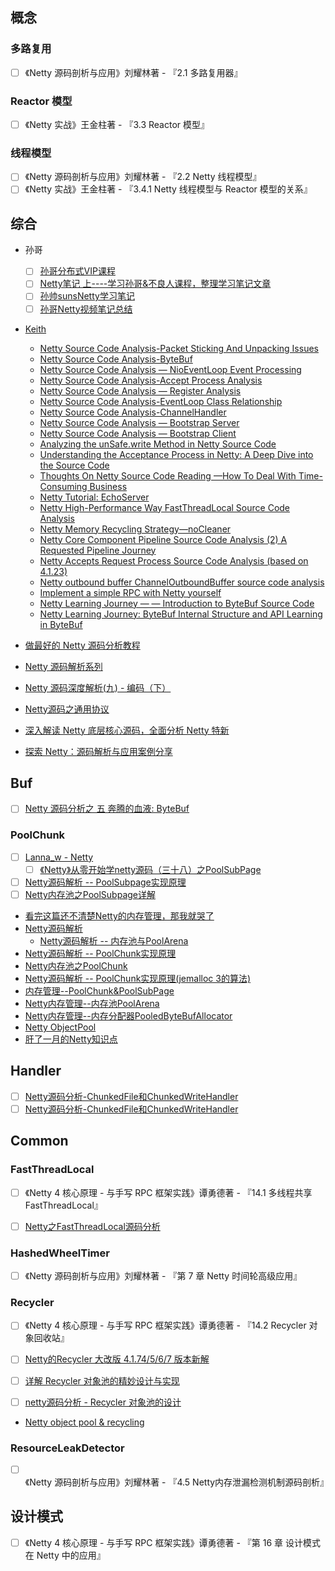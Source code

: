 ## 概念

### 多路复用

- [ ] 《Netty 源码剖析与应用》刘耀林著 - 『2.1 多路复用器』

### Reactor 模型

- [ ] 《Netty 实战》王金柱著 - 『3.3 Reactor 模型』

### 线程模型

- [ ] 《Netty 源码剖析与应用》刘耀林著 - 『2.2 Netty 线程模型』
- [ ] 《Netty 实战》王金柱著 - 『3.4.1 Netty 线程模型与 Reactor 模型的关系』

## 综合

- 孙哥
    - [ ] [孙哥分布式VIP课程](https://blog.csdn.net/weixin_43996338/article/details/133744234)
    - [ ] [Netty笔记 上----学习孙哥&不良人课程，整理学习笔记文章](https://juejin.cn/post/7297565621914075162)
    - [ ] [孙帅sunsNetty学习笔记](https://blog.csdn.net/qq_52231740/article/details/133902317)
    - [ ] [孙哥Netty视频笔记总结](https://blog.csdn.net/weixin_43996338/article/details/133771693)

- [Keith](https://medium.com/@xuezhongyu01)
    - [Netty Source Code Analysis-Packet Sticking And Unpacking Issues](https://towardsdev.com/netty-source-code-analysis-packet-sticking-and-unpacking-issues-068be62b0cee)
    - [Netty Source Code Analysis-ByteBuf](https://towardsdev.com/netty-source-code-analysis-bytebuf-ab279d9f082d)
    - [Netty Source Code Analysis — NioEventLoop Event Processing](https://blog.stackademic.com/netty-source-code-analysis-nioeventloop-event-processing-95fbccd1e837)
    - [Netty Source Code Analysis-Accept Process Analysis](https://towardsdev.com/netty-source-code-analysis-accept-process-analysis-a0cf0e29357c)
    - [Netty Source Code Analysis — Register Analysis](https://towardsdev.com/netty-source-code-analysis-register-analysis-fe6fe7983481)
    - [Netty Source Code Analysis-EventLoop Class Relationship](https://towardsdev.com/netty-source-code-analysis-eventloop-class-relationship-b0305aaa29d5)
    - [Netty Source Code Analysis-ChannelHandler](https://towardsdev.com/netty-source-code-analysis-channelhandler-a001bba4a62c)
    - [Netty Source Code Analysis — Bootstrap Server](https://towardsdev.com/netty-source-code-analysis-bootstrap-server-36c0a3d3bd6d)
    - [Netty Source Code Analysis — Bootstrap Client](https://towardsdev.com/netty-source-code-analysis-bootstrap-client-eb4aebaaaa26)
    - [Analyzing the unSafe.write Method in Netty Source Code](https://aws.plainenglish.io/analyzing-the-unsafe-write-method-in-netty-source-code-c0082835b281)
    - [Understanding the Acceptance Process in Netty: A Deep Dive into the Source Code](https://medium.com/javarevisited/understanding-the-acceptance-process-in-netty-a-deep-dive-into-the-source-code-a6dfc28bc48a)
    - [Thoughts On Netty Source Code Reading —How To Deal With Time-Consuming Business](https://medium.com/illumination/thoughts-on-netty-source-code-reading-how-to-deal-with-time-consuming-business-58c9f4a7edc5)
    - [Netty Tutorial: EchoServer](https://medium.com/backenders-club/netty-tutorial-echoserver-93e57400e34a)
    - [Netty High-Performance Way FastThreadLocal Source Code Analysis](https://medium.com/the-random-nerdiness-collective/netty-high-performance-way-fastthreadlocal-source-code-analysis-8be4f05bc234)
    - [Netty Memory Recycling Strategy—noCleaner](https://aws.plainenglish.io/netty-memory-recycling-strategy-nocleaner-f39da85498cf)
    - [Netty Core Component Pipeline Source Code Analysis (2) A Requested Pipeline Journey](https://aws.plainenglish.io/netty-core-component-pipeline-source-code-analysis-2-a-requested-pipeline-journey-3fd3a9983782)
    - [Netty Accepts Request Process Source Code Analysis (based on 4.1.23)](https://medium.com/javarevisited/netty-accepts-request-process-source-code-analysis-based-on-4-1-23-e7b74b76376e)
    - [Netty outbound buffer ChannelOutboundBuffer source code analysis](https://aws.plainenglish.io/netty-outbound-buffer-channeloutboundbuffer-source-code-analysis-176c6ecbb00)
    - [Implement a simple RPC with Netty yourself](https://aws.plainenglish.io/implement-a-simple-rpc-with-netty-yourself-e37cec418048)
    - [Netty Learning Journey — — Introduction to ByteBuf Source Code](https://medium.com/the-random-nerdiness-collective/netty-learning-journey-introduction-to-bytebuf-source-code-d1eda7d40933)
    - [Netty Learning Journey: ByteBuf Internal Structure and API Learning in ByteBuf](https://medium.com/illumination/netty-learning-journey-bytebuf-internal-structure-and-api-learning-in-bytebuf-f39612ab4762)


- [做最好的 Netty 源码分析教程](https://segmentfault.com/a/1190000007282628)
- [Netty 源码解析系列](https://www.javadoop.com/post/netty-part-1)
- [Netty 源码深度解析(九) - 编码（下）](https://developer.aliyun.com/article/816558)
- [Netty源码之通用协议](https://juejin.cn/post/7261890415732801592)
- [深入解读 Netty 底层核心源码，全面分析 Netty 特新](https://xie.infoq.cn/article/4f8f4da801bb41c2b595a7162)
- [探索 Netty：源码解析与应用案例分享](https://juejin.cn/column/7227343808752451645)

## Buf

- [ ] [Netty 源码分析之 五 奔腾的血液: ByteBuf](https://segmentfault.com/a/1190000023255799)

### PoolChunk

- [ ] [Lanna_w - Netty](https://blog.csdn.net/lanna_w/category_12232754.html)
    - [ ] [《Netty》从零开始学netty源码（三十八）之PoolSubPage](https://blog.csdn.net/Lanna_w/article/details/130208980)
- [ ] [Netty源码解析 -- PoolSubpage实现原理](https://zhuanlan.zhihu.com/p/279753082)
- [ ] [Netty内存池之PoolSubpage详解](https://blog.csdn.net/m0_46125280/article/details/103855006)

- [看完这篇还不清楚Netty的内存管理，那我就哭了](https://www.163.com/dy/article/EMFRSQJG05319WXB.html)
- [Netty源码解析](https://www.cnblogs.com/binecy/category/1873931.html)
    - [Netty源码解析 -- 内存池与PoolArena](https://www.cnblogs.com/binecy/p/14057712.html)
- [Netty源码解析 -- PoolChunk实现原理 ](https://www.cnblogs.com/binecy/p/14092637.html)
- [Netty内存池之PoolChunk](https://www.sohu.com/a/232460587_467784)
- [Netty源码解析 -- PoolChunk实现原理(jemalloc 3的算法)](https://cloud.tencent.com/developer/news/726668)
- [内存管理--PoolChunk&PoolSubPage](https://blog.csdn.net/weilaizhixing007/article/details/130449068)
- [Netty内存管理--内存池PoolArena](https://blog.csdn.net/weilaizhixing007/article/details/130449291)
- [Netty内存管理--内存分配器PooledByteBufAllocator](https://blog.csdn.net/weilaizhixing007/article/details/130449352)
- [Netty ObjectPool](https://blog.csdn.net/weilaizhixing007/article/details/130666344)
- [肝了一月的Netty知识点](https://blog.csdn.net/qq_35190492/article/details/113174359)

## Handler


- [ ] [Netty源码分析-ChunkedFile和ChunkedWriteHandler](https://blog.csdn.net/nimasike/article/details/105741173)
- [ ] [Netty源码分析-ChunkedFile和ChunkedWriteHandler](https://blog.51cto.com/u_11868971/4907471)

## Common

### FastThreadLocal

- [ ] 《Netty 4 核心原理 - 与手写 RPC 框架实践》谭勇德著 - 『14.1 多线程共享 FastThreadLocal』

- [ ] [Netty之FastThreadLocal源码分析](https://www.bilibili.com/video/BV1t5411B734/)

### HashedWheelTimer

- [ ] 《Netty 源码剖析与应用》刘耀林著 - 『第 7 章 Netty 时间轮高级应用』

### Recycler

- [ ] 《Netty 4 核心原理 - 与手写 RPC 框架实践》谭勇德著 - 『14.2 Recycler 对象回收站』
- [ ] [Netty的Recycler 大改版 4.1.74/5/6/7 版本新解](https://blog.csdn.net/adddimin/article/details/124901893)

- [ ] [详解 Recycler 对象池的精妙设计与实现](https://xie.infoq.cn/article/ea5c220d79a131a2fbe57f142)
- [ ] [netty源码分析 - Recycler 对象池的设计](https://www.cnblogs.com/binarylei/p/11094897.html)

- [Netty object pool & recycling](https://medium.com/@ramu.ramaiah/netty-object-pool-recycling-68e0f35775cd)

### ResourceLeakDetector

- [ ] 《Netty 源码剖析与应用》刘耀林著 - 『4.5 Netty内存泄漏检测机制源码剖析』

## 设计模式

- [ ] 《Netty 4 核心原理 - 与手写 RPC 框架实践》谭勇德著 - 『第 16 章 设计模式在 Netty 中的应用』
